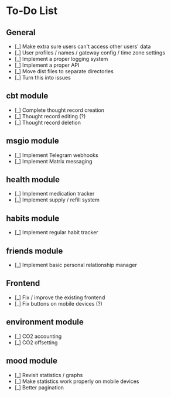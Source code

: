 # To-Do List

## General

- [_] Make extra sure users can't access other users' data
- [_] User profiles / names / gateway config / time zone settings
- [_] Implement a proper logging system
- [_] Implement a proper API
- [_] Move dist files to separate directories
- [_] Turn this into issues

## cbt module

- [_] Complete thought record creation
- [_] Thought record editing (?)
- [_] Thought record deletion

## msgio module

- [_] Implement Telegram webhooks
- [_] Implement Matrix messaging

## health module

- [_] Implement medication tracker
- [_] Implement supply / refill system

## habits module

- [_] Implement regular habit tracker

## friends module

- [_] Implement basic personal relationship manager

## Frontend

- [_] Fix / improve the existing frontend
- [_] Fix buttons on mobile devices (?)

## environment module

- [_] CO2 accounting
- [_] CO2 offsetting

## mood module

- [_] Revisit statistics / graphs
- [_] Make statistics work properly on mobile devices
- [_] Better pagination
